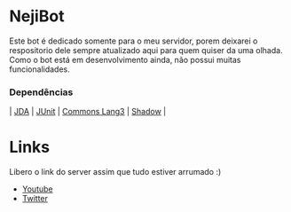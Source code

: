 # NejiBot
Este bot é dedicado somente para o meu servidor, porem deixarei o respositorio dele sempre atualizado aqui para quem quiser da uma olhada.
Como o bot está em desenvolvimento ainda, não possui muitas funcionalidades.

### Dependências

| [JDA](https://mvnrepository.com/artifact/net.dv8tion/JDA) |
[JUnit](https://mvnrepository.com/artifact/junit/junit) |
[Commons Lang3](https://mvnrepository.com/artifact/org.apache.commons/commons-lang3) |
[Shadow](https://mvnrepository.com/artifact/com.github.jengelman.gradle.plugins/shadow) |


# Links

Libero o link do server assim que tudo estiver arrumado :)

- [Youtube](https://www.youtube.com/channel/UCfNu2eS5Wt8vYx8YiWKoMcQ)
- [Twitter](https://twitter.com/_daviid0)
